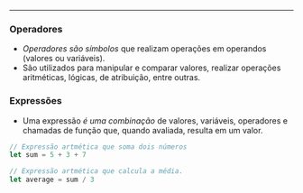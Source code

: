 ___
### Operadores
- *Operadores são símbolos* que realizam operações em operandos (valores ou variáveis).
- São utilizados para manipular e comparar valores, realizar operações aritméticas, lógicas, de atribuição, entre outras.

### Expressões
- Uma expressão *é uma combinação* de valores, variáveis, operadores e chamadas de função que, quando avaliada, resulta em um valor.
```js
// Expressão artmética que soma dois números
let sum = 5 + 3 + 7

// Expressão artmética que calcula a média.
let average = sum / 3
```